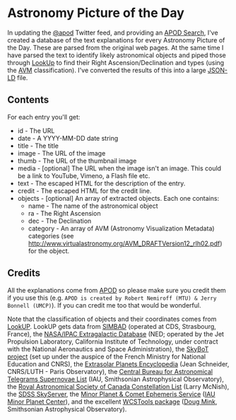 Astronomy Picture of the Day
============================

In updating the [@apod](http://twitter.com/apod) Twitter feed, and providing an [APOD Search](http://apod.it/), I've created a database of the text explanations for every Astronomy Picture of the Day. These are parsed from the original web pages. At the same time I have parsed the text to identify likely astronomical objects and piped those through [LookUp](http://www.strudel.org.uk/lookUP/) to find their Right Ascension/Declination and types (using the [AVM](http://www.virtualastronomy.org/avm_metadata.php) classification). I've converted the results of this into a large [JSON-LD](http://json-ld.org/) file.

Contents
--------

For each entry you'll get:
* id - The URL
* date - A YYYY-MM-DD date string
* title - The title
* image - The URL of the image
* thumb - The URL of the thumbnail image
* media - [optional] The URL when the image isn't an image. This could be a link to YouTube, Vimeno, a Flash file etc.
* text - The escaped HTML for the description of the entry.
* credit - The escaped HTML for the credit line.
* objects - [optional] An array of extracted objects. Each one contains:
  * name - The name of the astronomical object
  * ra - The Right Ascension
  * dec - The Declination
  * category - An array of AVM (Astronomy Visualization Metadata) categories (see http://www.virtualastronomy.org/AVM_DRAFTVersion12_rlh02.pdf) for the object.


Credits
-------

All the explanations come from [APOD](http://apod.nasa.gov/) so please make sure you credit them if you use this (e.g. `APOD is created by Robert Nemiroff (MTU) & Jerry Bonnell (UMCP)`). If you can credit me too that would be wonderful.

Note that the classification of objects and their coordinates comes from [LookUP](http://www.strudel.org.uk/lookUP/). LookUP gets data from [SIMBAD](http://simbad.u-strasbg.fr/simbad/) (operated at CDS, Strasbourg, France), the [NASA/IPAC Extragalactic Database](http://nedwww.ipac.caltech.edu/) (NED; operated by the Jet Propulsion Laboratory, California Institute of Technology, under contract with the National Aeronautics and Space Administration), the [SkyBoT project](http://www.imcce.fr/page.php?nav=webservices/skybot/) (set up under the auspice of the French Ministry for National Education and CNRS), the [Extrasolar Planets Encyclopedia](http://exoplanet.eu/) (Jean Schneider, CNRS/LUTH - Paris Observatory), the [Central Bureau for Astronomical Telegrams Supernovae List](http://www.cbat.eps.harvard.edu/lists/Supernovae.html) (IAU, Smithsonian Astrophysical Observatory), the [Royal Astronomical Society of Canada Constellation List](http://calgary.rasc.ca/constellation.htm) (Larry McNish), the [SDSS SkyServer](http://cas.sdss.org/astro/en/), the [Minor Planet & Comet Ephemeris Service](http://www.cfa.harvard.edu/iau/MPEph/MPEph.html) ([IAU Minor Planet Center](http://www.cfa.harvard.edu/iau/mpc.html)), and the excellent [WCSTools package](http://tdc-www.harvard.edu/software/wcstools/) ([Doug Mink](http://tdc-www.harvard.edu/mink/), Smithsonian Astrophysical Observatory).